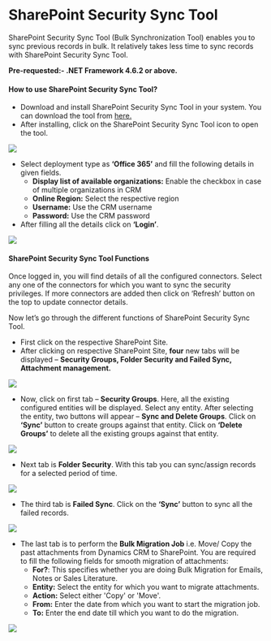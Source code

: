 # SharePoint Security Sync Tool

SharePoint Security Sync Tool (Bulk Synchronization Tool) enables you to sync previous records in bulk. It relatively takes less time to sync records with SharePoint Security Sync Tool.&#x20;

**Pre-requested:- .NET Framework 4.6.2 or above.**

#### How to use SharePoint Security Sync Tool?

* Download and install SharePoint Security Sync Tool in your system. You can download the tool from [here.](https://www.inogic.com/product/productivity-apps/dynamics-365-crm-sharepoint-security-metadata-sync)
* After installing, click on the SharePoint Security Sync Tool icon to open the tool.

![](<../.gitbook/assets/SSS Tool\_1.png>)

* Select deployment type as **‘Office 365’** and fill the following details in given fields.
  * **Display list of available organizations:** Enable the checkbox in case of multiple organizations in CRM&#x20;
  * **Online Region:** Select the respective region&#x20;
  * **Username:** Use the CRM username&#x20;
  * **Password:** Use the CRM password
* After filling all the details click on **‘Login’**.

![](<../.gitbook/assets/SSS Tool\_2.png>)

#### SharePoint Security Sync Tool Functions&#x20;

Once logged in, you will find details of all the configured connectors. Select any one of the connectors for which you want to sync the security privileges. If more connectors are added then click on ‘Refresh’ button on the top to update connector details.

Now let’s go through the different functions of SharePoint Security Sync Tool.&#x20;

* First click on the respective SharePoint Site.
* After clicking on respective SharePoint Site, **four** new tabs will be displayed – **Security Groups, Folder Security and Failed Sync, Attachment management.**

![](<../.gitbook/assets/SSS Tool\_3.png>)

* Now, click on first tab – **Security Groups**. Here, all the existing configured entities will be displayed. Select any entity. After selecting the entity, two buttons will appear – **Sync and Delete Groups**. Click on **‘Sync’** button to create groups against that entity. Click on **‘Delete Groups’** to delete all the existing groups against that entity.

![](<../.gitbook/assets/SSS Tool\_4.png>)

* Next tab is **Folder Security**. With this tab you can sync/assign records for a selected period of time.

![](<../.gitbook/assets/SSS Tool\_5.png>)

* The third tab is **Failed Sync**. Click on the **‘Sync’** button to sync all the failed records.

![](<../.gitbook/assets/SSS Tool\_6.png>)

* The last tab is to perform the **Bulk Migration Job** i.e. Move/ Copy the past attachments from Dynamics CRM to SharePoint. You are required to fill the following fields for smooth migration of attachments:
  * **For?**: This specifies whether you are doing Bulk Migration for Emails, Notes or Sales Literature.&#x20;
  * **Entity:** Select the entity for which you want to migrate attachments.
  * **Action:** Select either 'Copy' or 'Move'.
  * **From:** Enter the date from which you want to start the migration job.
  * **To:** Enter the end date till which you want to do the migration.

![](<../.gitbook/assets/SSS Tool\_7.png>)
